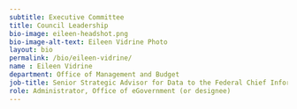 ```yaml
---
subtitle: Executive Committee
title: Council Leadership
bio-image: eileen-headshot.png
bio-image-alt-text: Eileen Vidrine Photo
layout: bio
permalink: /bio/eileen-vidrine/
name : Eileen Vidrine
department: Office of Management and Budget
job-title: Senior Strategic Advisor for Data to the Federal Chief Information Officer
role: Administrator, Office of eGovernment (or designee)
---
```


